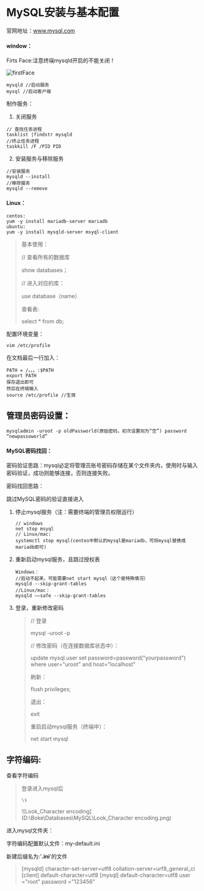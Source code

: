 # MySQL安装与基本配置

官网地址：www.mysql.com

#### window：

Firts Face:注意终端mysqld开启的不能关闭！

![firstFace](D:\Boke\Databases\MySQL\firstFace.png)

~~~mysql
mysqld //启动服务
mysql //启动客户端
~~~

制作服务：

1. 关闭服务

~~~windows
// 查找任务进程
tasklist |findstr mysqld
//终止任务进程
taskkill /F /PID PID
~~~

2. 安装服务与移除服务

```
//安装服务
mysqld --install
//移除服务
mysqld --remove
```

#### Linux：

```
centos:
yum -y install mariadb-server mariadb
ubuntu:
yum -y install mysqld-server msyql-client
```

> 基本使用：
>
> // 查看所有的数据库
>
> show databases；
>
> // 进入对应的库：
>
> use database（name）
>
> 查看表:
>
> select * from db; 

配置环境变量：

```
vim /etc/profile
```

在文档最后一行加入：

```
PATH = /。。。:$PATH
export PATH
保存退出即可
然后在终端输入
source /etc/profile //生效
```

## 管理员密码设置：

```
mysqladmin -uroot -p oldPassworld(原始密码，初次设置则为“空”) password “newpassoworld”
```

#### MySQL密码找回：

密码验证思路：mysql必定将管理员账号密码存储在某个文件夹内，使用时与输入密码验证，成功则能够连接，否则连接失败。

密码找回思路：

跳过MySQL密码的验证直接进入

1. 停止mysql服务（注：需要终端的管理员权限运行）

   ```
   // windows
   net stop msyql
   // Linux/mac:
   systemctl stop mysql(centos中默认的mysql是mariadb，可将mysql替换成mariadb即可)
   ```

2. 重新启动mysql服务，且跳过授权表

   ```
   Windows：
   //启动不起来，可能需要net start mysql（这个是特殊情况）
   mysqld --skip-grant-tables
   //Linux/mac：
   mysqld ——safe --skip-grant-tables
   ```

3. 登录，重新修改密码

   > // 登录
   >
   > mysql -uroot -p 
   >
   > // 修改密码（在连接数据库状态中）：
   >
   > update mysql.user set password=password("yourpassword") where user="uroot"  and host="localhost"
   >
   > 刷新：
   >
   > flush privileges;
   >
   > 退出：
   >
   > exit
   >
   > 重启启动mysql服务（终端中）：
   >
   > net start mysql

## 字符编码:

查看字符编码

> 登录进入mysql后
>
> ```
> \s
> ```
>
> ![Look_Character encoding](D:\Boke\Databases\MySQL\Look_Character encoding.png)

进入mysql文件夹：

字符编码配置默认文件：my-default.ini

新建后缀名为:'**.ini**'的文件

> [mysqld]
> character-set-server=utf8
> collation-server=urf8_general_ci
> [client]
> default-character=utf8
> [mysql]
> default-character=utf8
> user ="root"
> password ="123456"
